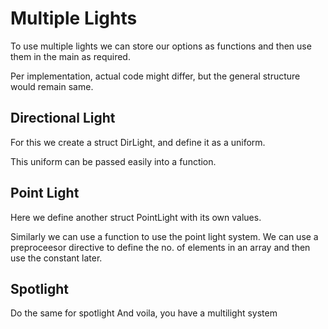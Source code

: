 # Multiple Lights
To use multiple lights we can store our options as functions and then use them in the main as required.

Per implementation, actual code might differ, but the general structure would remain same.

## Directional Light
For this we create a struct DirLight, and define it as a uniform. 

This uniform can be passed easily into a function.

## Point Light

Here we define another struct PointLight with its own values.

Similarly we can use a function to use the point light system.
We can use a preproceesor directive to define the no. of elements in an array and then use the constant later.
## Spotlight

Do the same for spotlight
And voila, you have a multilight system
